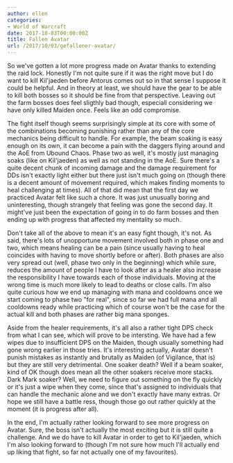 ```yaml
---
author: ellen
categories:
- World of Warcraft
date: 2017-10-03T00:00:00Z
title: Fallen Avatar
url: /2017/10/03/gefallener-avatar/
---
```


So we've gotten a lot more progress made on Avatar thanks to extending the raid lock. Honestly I'm not quite sure if it was the right move but I do want to kill Kil'jaeden before Antorus comes out so in that sense I suppose it could be helpful. And in theory at least, we should have the gear to be able to kill both bosses so it should be fine from that perspective. Leaving out the farm bosses does feel sligthly bad though, especiall considering we have only killed Maiden once. Feels like an odd compromise.

The fight itself though seems surprisingly simple at its core with some of the combinations becoming punishing rather than any of the core mechanics being difficult to handle. For example, the beam soaking is easy enough on its own, it can become a pain with the daggers flying around and the AoE from Ubound Chaos. Phase two as well, it's mostly just managing soaks (like on Kil'jaeden) as well as not standing in the AoE. Sure there's a quite decent chunk of incoming damage and the damage requirement for DDs isn't exactly light either but there just isn't much going on (though there is a decent amount of movement required, which makes finding moments to heal challenging at times). All of that did mean that the first day we practiced Avatar felt like such a chore. It was just unusually boring and uninteresting, though strangely that feeling was gone the second day. It might've just been the expectation of going in to do farm bosses and then ending up with progress that affected my mentality so much.

Don't take all of the above to mean it's an easy fight though, it's not. As said, there's lots of unopportune movement involved both in phase one and two, which means healing can be a pain (since usually having to heal coincides with having to move shortly before or after). Both phases are also very spread out (well, phase two only in the beginning) which while sure, reduces the amount of people I have to look after as a healer also increase the responsibility I have towards each of those individuals. Moving at the wrong time is much more likely to lead to deaths or close calls. I'm also quite curious how we end up managing with mana and cooldowns once we start coming to phase two "for real", since so far we had full mana and all cooldowns ready while practicing which of course won't be the case for the actual kill and both phases are rather big mana sponges.

Aside from the healer requirements, it's all also a rather tight DPS check from what I can see, which will prove to be intersting. We have had a few wipes due to insufficient DPS on the Maiden, though usually something had gone wrong earlier in those tries. It's interesting actually, Avatar doesn't punish mistakes as instantly and brutally as Maiden (of Vigilance, that is) but they are still very detrimental. One soaker death? Well if a beam soaker, kind of OK though does mean all the other soakers receive more stacks. Dark Mark soaker? Well, we need to figure out something on the fly quickly or it's just a wipe when they come, since that's assigned to individuals that can handle the mechanic alone and we don't exactly have many extras. Or hope we still have a battle ress, though those go out rather quickly at the moment (it is progress after all).

In the end, I'm actually rather looking forward to see more progress on Avatar. Sure, the boss isn't actually the most exciting but it is still quite a challenge. And we do have to kill Avatar in order to get to Kil'jaeden, which I'm also looking forward to (though I'm not sure how much I'll actually end up liking that fight, so far not actually one of my favourites).